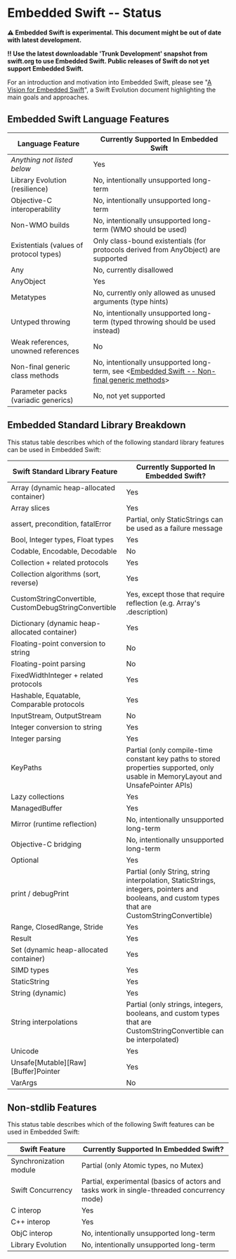 # Embedded Swift -- Status

**⚠️ Embedded Swift is experimental. This document might be out of date with latest development.**

**‼️ Use the latest downloadable 'Trunk Development' snapshot from swift.org to use Embedded Swift. Public releases of Swift do not yet support Embedded Swift.**

For an introduction and motivation into Embedded Swift, please see "[A Vision for Embedded Swift](https://github.com/swiftlang/swift-evolution/blob/main/visions/embedded-swift.md)", a Swift Evolution document highlighting the main goals and approaches.

## Embedded Swift Language Features

| **Language Feature**                                  | **Currently Supported In Embedded Swift**                                          |
|-------------------------------------------------------|------------------------------------------------------------------------------------|
| *Anything not listed below*                           | Yes                                                                                |
| Library Evolution (resilience)                        | No, intentionally unsupported long-term                                            |
| Objective-C interoperability                          | No, intentionally unsupported long-term                                            |
| Non-WMO builds                                        | No, intentionally unsupported long-term (WMO should be used)                       |
| Existentials (values of protocol types)               | Only class-bound existentials (for protocols derived from AnyObject) are supported |
| Any                                                   | No, currently disallowed                                                           |
| AnyObject                                             | Yes                                                                                |
| Metatypes                                             | No, currently only allowed as unused arguments (type hints)                        |
| Untyped throwing                                      | No, intentionally unsupported long-term (typed throwing should be used instead)    |
| Weak references, unowned references                   | No                                                                                 |
| Non-final generic class methods                       | No, intentionally unsupported long-term, see <[Embedded Swift -- Non-final generic methods](NonFinalGenericMethods.md)>|
| Parameter packs (variadic generics)                   | No, not yet supported                                                              |

## Embedded Standard Library Breakdown

This status table describes which of the following standard library features can be used in Embedded Swift:

| **Swift Standard Library Feature**                         | **Currently Supported In Embedded Swift?**          |
|------------------------------------------------------------|-----------------------------------------------------|
| Array (dynamic heap-allocated container)                   | Yes    |                                      
| Array slices                                               | Yes    |                                      
| assert, precondition, fatalError                           | Partial, only StaticStrings can be used as a failure message |
| Bool, Integer types, Float types                           | Yes    |
| Codable, Encodable, Decodable                              | No     |
| Collection + related protocols                             | Yes    |
| Collection algorithms (sort, reverse)                      | Yes    |
| CustomStringConvertible, CustomDebugStringConvertible      | Yes, except those that require reflection (e.g. Array's .description)     |
| Dictionary (dynamic heap-allocated container)              | Yes    |
| Floating-point conversion to string                        | No     |
| Floating-point parsing                                     | No     |
| FixedWidthInteger + related protocols                      | Yes    |
| Hashable, Equatable, Comparable protocols                  | Yes    |
| InputStream, OutputStream                                  | No     |
| Integer conversion to string                               | Yes    |
| Integer parsing                                            | Yes    |
| KeyPaths                                                   | Partial (only compile-time constant key paths to stored properties supported, only usable in MemoryLayout and UnsafePointer APIs)     |
| Lazy collections                                           | Yes    |
| ManagedBuffer                                              | Yes    |
| Mirror (runtime reflection)                                | No, intentionally unsupported long-term |
| Objective-C bridging                                       | No, intentionally unsupported long-term |
| Optional                                                   | Yes    |
| print / debugPrint                                         | Partial (only String, string interpolation, StaticStrings, integers, pointers and booleans, and custom types that are CustomStringConvertible) |
| Range, ClosedRange, Stride                                 | Yes    |
| Result                                                     | Yes    |
| Set (dynamic heap-allocated container)                     | Yes    |                                      
| SIMD types                                                 | Yes    |
| StaticString                                               | Yes    |
| String (dynamic)                                           | Yes    |
| String interpolations                                      | Partial (only strings, integers, booleans, and custom types that are CustomStringConvertible can be interpolated)    |
| Unicode                                                    | Yes    |
| Unsafe\[Mutable\]\[Raw\]\[Buffer\]Pointer                  | Yes    |
| VarArgs                                                    | No     |

## Non-stdlib Features

This status table describes which of the following Swift features can be used in Embedded Swift:

| **Swift Feature**                                          | **Currently Supported In Embedded Swift?**          |
|------------------------------------------------------------|-----------------------------------------------------|
| Synchronization module                                     | Partial (only Atomic types, no Mutex)    |
| Swift Concurrency                                          | Partial, experimental (basics of actors and tasks work in single-threaded concurrency mode) |
| C interop                                                  | Yes    | 
| C++ interop                                                | Yes    |
| ObjC interop                                               | No, intentionally unsupported long-term |
| Library Evolution                                          | No, intentionally unsupported long-term |
